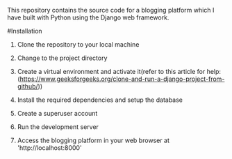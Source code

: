 This repository contains the source code for a blogging platform which I have built with Python using the Django web framework.

#Installation

1. Clone the repository to your local machine

2. Change to the project directory

3. Create a virtual environment and activate it(refer to this article for help:(https://www.geeksforgeeks.org/clone-and-run-a-django-project-from-github/))

4. Install the required dependencies and setup the database

5. Create a superuser account

6. Run the development server

7. Access the blogging platform in your web browser at 'http://localhost:8000' 
